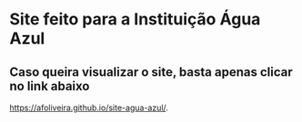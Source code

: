 # Site feito para a Instituição Água Azul

## Caso queira visualizar o site, basta apenas clicar no link abaixo
https://afoliveira.github.io/site-agua-azul/.
